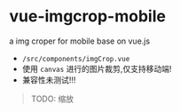 # vue-imgcrop-mobile
a img croper for mobile base on vue.js

- `/src/components/imgCrop.vue`
- 使用 `canvas` 进行的图片裁剪,仅支持移动端!
- 兼容性未测试!!!

>TODO: 缩放
